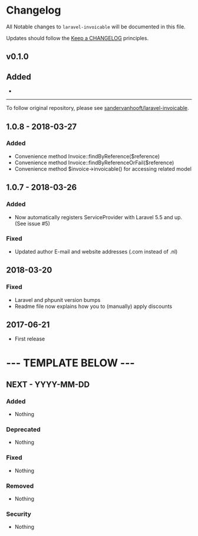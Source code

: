 # Changelog

All Notable changes to `laravel-invoicable` will be documented in this file.

Updates should follow the [Keep a CHANGELOG](http://keepachangelog.com/) principles.

## v0.1.0

## Added

- 

---

To follow original repository, please see [sandervanhooft/laravel-invoicable](https://github.com/sandervanhooft/laravel-invoicable).

## 1.0.8 - 2018-03-27

### Added
- Convenience method Invoice::findByReference($reference)
- Convenience method Invoice::findByReferenceOrFail($reference)
- Convenience method $invoice->invoicable() for accessing related model

## 1.0.7 - 2018-03-26

### Added
- Now automatically registers ServiceProvider with Laravel 5.5 and up. (See issue #5)

### Fixed
- Updated author E-mail and website addresses (.com instead of .nl)

## 2018-03-20
### Fixed
- Laravel and phpunit version bumps
- Readme file now explains how you to (manually) apply discounts

## 2017-06-21
- First release

# --- TEMPLATE BELOW ---

## NEXT - YYYY-MM-DD

### Added
- Nothing

### Deprecated
- Nothing

### Fixed
- Nothing

### Removed
- Nothing

### Security
- Nothing
